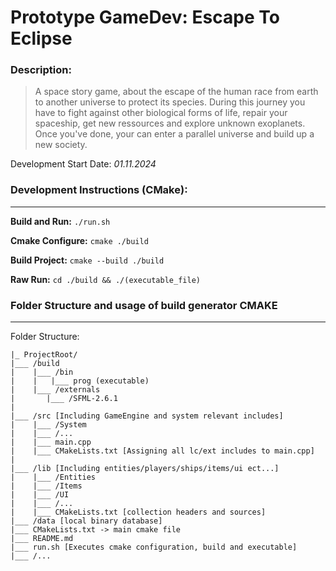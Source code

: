 # Prototype GameDev: Escape To Eclipse

### Description:
> A space story game, about the escape of the human race from earth to another universe to protect its species. During this journey you have to fight against other biological forms of life, repair your spaceship, get new ressources and explore unknown exoplanets. Once you've done, your can enter a parallel universe and build up a new society.


Development Start Date: *01.11.2024*


### Development Instructions (CMake):
---
**Build and Run:** ```./run.sh```

**Cmake Configure:** ```cmake ./build```

**Build Project:** ```cmake --build ./build```

**Raw Run:** ```cd ./build && ./(executable_file)```

### Folder Structure and usage of build generator CMAKE
---
Folder Structure:
```
|_ ProjectRoot/
|___ /build
|    |___ /bin
|    |   |___ prog (executable)
|    |___ /externals
|       |___ /SFML-2.6.1
|
|___ /src [Including GameEngine and system relevant includes]
|    |___ /System
|    |___ /...
|    |___ main.cpp
|    |___ CMakeLists.txt [Assigning all lc/ext includes to main.cpp]
|
|___ /lib [Including entities/players/ships/items/ui ect...]
|    |___ /Entities
|    |___ /Items
|    |___ /UI
|    |___ /...
|    |___ CMakeLists.txt [collection headers and sources]
|___ /data [local binary database]
|___ CMakeLists.txt -> main cmake file
|___ README.md
|___ run.sh [Executes cmake configuration, build and executable]
|___ /...

```